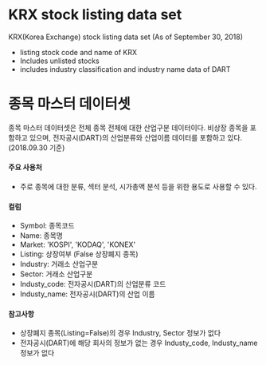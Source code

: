 # KRX stock listing data set
KRX(Korea Exchange) stock listing data set (As of September 30, 2018)
* listing stock code and name of KRX
* Includes unlisted stocks 
* includes industry classification and industry name data of DART


# 종목 마스터 데이터셋

종목 마스터 데이터셋은 전체 종목 전체에 대한 산업구분 데이터이다. 비상장 종목을 포함하고 있으며,  전자공시(DART)의 산업분류와 산업이름 데이터를 포함하고 있다. (2018.09.30 기준)

#### 주요 사용처
* 주로 종목에 대한 분류, 섹터 분석, 시가총액 분석 등을 위한 용도로 사용할 수 있다.

#### 컬럼
* Symbol: 종목코드
* Name: 종목명
* Market: 'KOSPI', 'KODAQ', 'KONEX'
* Listing: 상장여부 (False 상장폐지 종목)
* Industry: 거래소 산업구분
* Sector: 거래소 산업구분
* Industy_code: 전자공시(DART)의 산업분류 코드
* Industy_name: 전자공시(DART)의 산업 이름

#### 참고사항
* 상장폐지 종목(Listing=False)의 경우 Industry, Sector 정보가 없다
* 전자공시(DART)에 해당 회사의 정보가 없는 경우 Industy_code, Industy_name 정보가 없다

